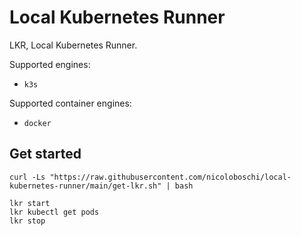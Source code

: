 # Local Kubernetes Runner

LKR, Local Kubernetes Runner.

Supported engines:
- `k3s`

Supported container engines:
- `docker`

## Get started

```
curl -Ls "https://raw.githubusercontent.com/nicoloboschi/local-kubernetes-runner/main/get-lkr.sh" | bash
```

```
lkr start
lkr kubectl get pods
lkr stop
```